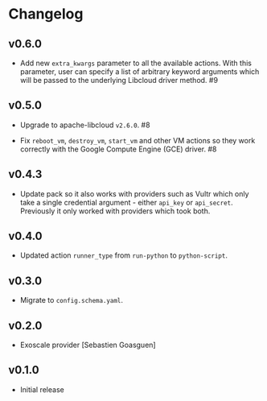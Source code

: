 # Changelog

## v0.6.0

- Add new ``extra_kwargs`` parameter to all the available actions. With this parameter, user
  can specify a list of arbitrary keyword arguments which will be passed to the underlying
  Libcloud driver method. #9

## v0.5.0

- Upgrade to apache-libcloud ``v2.6.0``. #8

- Fix ``reboot_vm``, ``destroy_vm``, ``start_vm`` and other VM actions so they work correctly with
  the Google Compute Engine (GCE) driver. #8

## v0.4.3

- Update pack so it also works with providers such as Vultr which only take a single credential
  argument - either ``api_key`` or ``api_secret``. Previously it only worked with providers which
  took both.

## v0.4.0

- Updated action `runner_type` from `run-python` to `python-script`.

## v0.3.0

* Migrate to `config.schema.yaml`.

## v0.2.0

* Exoscale provider
  [Sebastien Goasguen]

## v0.1.0

* Initial release

